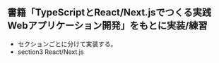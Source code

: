 ## 書籍「TypeScriptとReact/Next.jsでつくる実践Webアプリケーション開発」をもとに実装/練習

- セクションごとに分けて実装する。
- section3 React/Next.js
